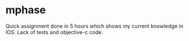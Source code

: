 # mphase

Quick assignment done in 5 hours which shows my current knowledge in IOS.
Lack of tests and objective-c code.
